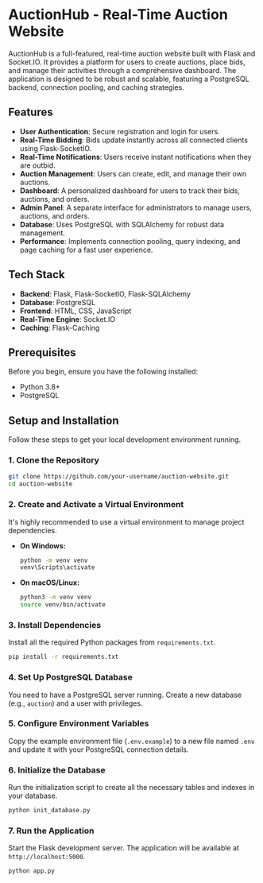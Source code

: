 # AuctionHub - Real-Time Auction Website

AuctionHub is a full-featured, real-time auction website built with Flask and Socket.IO. It provides a platform for users to create auctions, place bids, and manage their activities through a comprehensive dashboard. The application is designed to be robust and scalable, featuring a PostgreSQL backend, connection pooling, and caching strategies.

## Features

- **User Authentication**: Secure registration and login for users.
- **Real-Time Bidding**: Bids update instantly across all connected clients using Flask-SocketIO.
- **Real-Time Notifications**: Users receive instant notifications when they are outbid.
- **Auction Management**: Users can create, edit, and manage their own auctions.
- **Dashboard**: A personalized dashboard for users to track their bids, auctions, and orders.
- **Admin Panel**: A separate interface for administrators to manage users, auctions, and orders.
- **Database**: Uses PostgreSQL with SQLAlchemy for robust data management.
- **Performance**: Implements connection pooling, query indexing, and page caching for a fast user experience.

## Tech Stack

- **Backend**: Flask, Flask-SocketIO, Flask-SQLAlchemy
- **Database**: PostgreSQL
- **Frontend**: HTML, CSS, JavaScript
- **Real-Time Engine**: Socket.IO
- **Caching**: Flask-Caching

## Prerequisites

Before you begin, ensure you have the following installed:
- Python 3.8+
- PostgreSQL

## Setup and Installation

Follow these steps to get your local development environment running.

### 1. Clone the Repository

```bash
git clone https://github.com/your-username/auction-website.git
cd auction-website
```

### 2. Create and Activate a Virtual Environment

It's highly recommended to use a virtual environment to manage project dependencies.

- **On Windows:**
  ```bash
  python -m venv venv
  venv\Scripts\activate
  ```

- **On macOS/Linux:**
  ```bash
  python3 -m venv venv
  source venv/bin/activate
  ```

### 3. Install Dependencies

Install all the required Python packages from `requirements.txt`.

```bash
pip install -r requirements.txt
```

### 4. Set Up PostgreSQL Database

You need to have a PostgreSQL server running. Create a new database (e.g., `auction`) and a user with privileges.

### 5. Configure Environment Variables

Copy the example environment file (`.env.example`) to a new file named `.env` and update it with your PostgreSQL connection details.

### 6. Initialize the Database

Run the initialization script to create all the necessary tables and indexes in your database.

```bash
python init_database.py
```

### 7. Run the Application

Start the Flask development server. The application will be available at `http://localhost:5000`.

```bash
python app.py
```